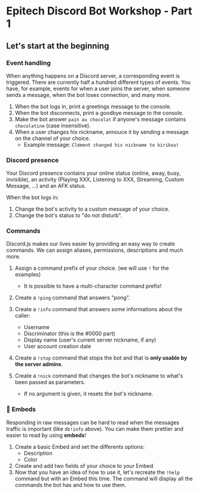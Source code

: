# Epitech Discord Bot Workshop - Part 1

## Let's start at the beginning
### Event handling

When anything happens on a Discord server, a corresponding event is triggered. There are currently half a hundred different types of events.
You have, for example, events for when a user joins the server, when someone sends a message, when the bot loses connection, and many more.

1) When the bot logs in, print a greetings message to the console.
2) When the bot disconnects, print a goodbye message to the console.
3) Make the bot answer `pain au chocolat` if anyone's message contains `chocolatine` (case insensitive).
4) When a user changes his nickname, annouce it by sending a message on the channel of your choice.
   * Example message: `Clément changed his nickname to kirikou!`

### Discord presence

Your Discord presence contains your online status (online, away, busy, invisible), an activity (Playing XXX, Listening to XXX, Streaming, Custom Message, ...) and an AFK status.

When the bot logs in:
1) Change the bot's activity to a custom message of your choice.
1) Change the bot's status to "do not disturb".

### Commands

Discord.js makes our lives easier by providing an easy way to create commands. We can assign aliases, permissions, descriptions and much more.

1) Assign a command prefix of your choice. (we will use `!` for the examples)
    * It is possible to have a multi-character command prefix!
1) Create a `!ping` command that answers "pong".
1) Create a `!info` command that answers some informations about the caller:
    * Username
    * Discriminator (this is the #0000 part)
    * Display name (user's current server nickname, if any)
    * User account creation date
    
1) Create a `!stop` command that stops the bot and that is **only usable by the server admins**.
1) Create a `!nick` command that changes the bot's nickname to what's been passed as parameters.
    * If no argument is given, it resets the bot's nickname.
    
### :paperclip: Embeds

Responding in raw messages can be hard to read when the messages traffic is important (like `db!info` above). You can make them prettier and easier to read by using **embeds**!

1) Create a basic Embed and set the differents options:
    * Description
    * Color
1) Create and add two fields of your choice to your Embed
1) Now that you have an idea of how to use it, let's recreate the `!help` command but with an Embed this time. The command will display all the commands the bot has and how to use them.
